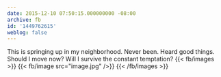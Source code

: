 ```yaml
---
date: 2015-12-10 07:50:15.000000000 -08:00
archive: fb
id: '1449762615'
weblog: false
---
```


This is springing up in my neighborhood. Never been. Heard good things. Should I move now? Will I survive the constant temptation?
{{< fb/images >}}
{{< fb/image src="image.jpg" />}}
{{< /fb/images >}}
